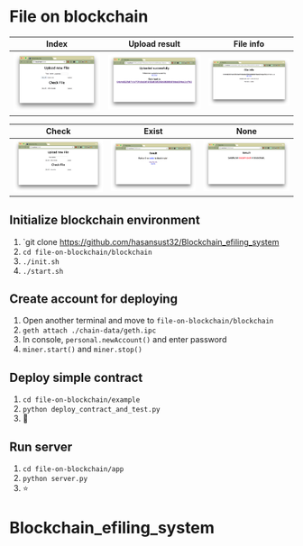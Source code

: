 # File on blockchain

|Index    |Upload result|File info|
|:-------:|:-----------:|:-------:|
|![upload]|![result]    |![info]  |


|Check   |Exist  |None    |
|:------:|:-----:|:------:|
|![check]|![true]|![false]|



## Initialize blockchain environment
1. `git clone https://github.com/hasansust32/Blockchain_efiling_system
2. `cd file-on-blockchain/blockchain`
3. `./init.sh`
4. `./start.sh`

## Create account for deploying
1. Open another terminal and move to `file-on-blockchain/blockchain`
2. `geth attach ./chain-data/geth.ipc`
3. In console, `personal.newAccount()` and enter password
4. `miner.start()` and `miner.stop()`

## Deploy simple contract
1. `cd file-on-blockchain/example`
2. `python deploy_contract_and_test.py`
3. :tada:

## Run server
1. `cd file-on-blockchain/app`
2. `python server.py`
3. :star:


[upload]: https://raw.githubusercontent.com/JungWinter/JungWinter.github.io/master/images/20171203/02_upload_file.png
[result]: https://raw.githubusercontent.com/JungWinter/JungWinter.github.io/master/images/20171203/03_upload_result.png
[info]: https://raw.githubusercontent.com/JungWinter/JungWinter.github.io/master/images/20171203/04_info.png
[check]:https://raw.githubusercontent.com/JungWinter/JungWinter.github.io/master/images/20171203/05_check.png
[true]:https://raw.githubusercontent.com/JungWinter/JungWinter.github.io/master/images/20171203/06_true.png
[false]: https://raw.githubusercontent.com/JungWinter/JungWinter.github.io/master/images/20171203/08_false.png
# Blockchain_efiling_system

